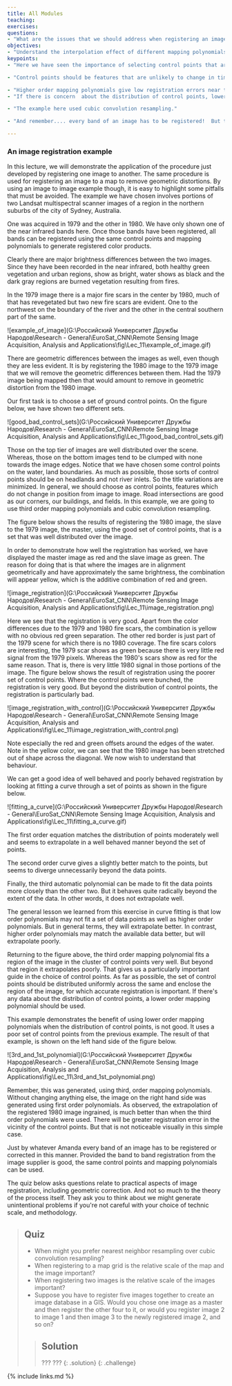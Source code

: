 ```yaml
---
title: All Modules
teaching: 
exercises: 
questions:
- "What are the issues that we should address when registering an image?"
objectives:
- "Understand the interpolation effect of different mapping polynomials(first order,third order)"
keypoints:
- "Here we have seen the importance of selecting control points that are  well distributed over the image to be corrected."

- "Control points should be features that are unlikely to change in time between the images, if image to image registration is of interest.  Edges of water bodies can be a problem."

- "Higher order mapping polynomials give low registration errors near the control points but can be poorly behaved away from the control points."
- "If there is concern  about the distribution of control points, lower order mapping polynomials should be used."

- "The example here used cubic convolution resampling."

- "And remember.... every band of an image has to be registered!  But the same control points and image polynomials should be able to be used if the band to band registration for the image from the supplier is good."

---
```


### An image registration example

In this lecture, we will demonstrate the application of the procedure just developed by registering one image to another. The same procedure is used for registering an image to a map to remove geometric distortions. By using an image to image example though, it is easy to highlight some pitfalls that must be avoided. The example we have chosen involves portions of two Landsat multispectral scanner images of a region in the northern suburbs of the city of Sydney, Australia. 

One was acquired in 1979 and the other in 1980. We have only shown one of the near infrared bands here. Once those bands have been registered, all bands can be registered using the same control points and mapping polynomials to generate registered color products. 

Clearly there are major brightness differences between the two images. Since they have been recorded in the near infrared, both healthy green vegetation and urban regions, show as bright, water shows as black and the dark gray regions are burned vegetation resulting from fires.

In the 1979 image there is a major fire scars in the center by 1980, much of that has revegetated but two new fire scars are evident. One to the northwest on the boundary of the river and the other in the central southern part of the same. 

![example_of_image](G:\Российский Университет Дружбы Народов\Research - General\EuroSat_CNN\Remote Sensing Image Acquisition, Analysis and Applications\fig\Lec_11\example_of_image.gif)

There are geometric differences between the images as well, even though they are less evident. It is by registering the 1980 image to the 1979 image that we will remove the geometric differences between them. Had the 1979 image being mapped then that would amount to remove in geometric distortion from the 1980 image. 

Our first task is to choose a set of ground control points. On the figure below, we have shown two different sets. 

![good_bad_control_sets](G:\Российский Университет Дружбы Народов\Research - General\EuroSat_CNN\Remote Sensing Image Acquisition, Analysis and Applications\fig\Lec_11\good_bad_control_sets.gif)

Those on the top tier of images are well distributed over the scene. Whereas, those on the bottom images tend to be clumped with none towards the image edges. Notice that we have chosen some control points on the water, land boundaries. As much as possible, those sorts of control points should be on headlands and not river inlets. So the title variations are minimized. In general, we should choose as control points, features which do not change in position from image to image. Road intersections are good as our corners, our buildings, and fields. In this example, we are going to use third order mapping polynomials and cubic convolution resampling. 

The figure below shows the results of registering the 1980 image, the slave to the 1979 image, the master, using the good set of control points, that is a set that was well distributed over the image. 

In order to demonstrate how well the registration has worked, we have displayed the master image as red and the slave image as green. The reason for doing that is that where the images are in alignment geometrically and have approximately the same brightness, the combination will appear yellow, which is the additive combination of red and green. 

![image_registration](G:\Российский Университет Дружбы Народов\Research - General\EuroSat_CNN\Remote Sensing Image Acquisition, Analysis and Applications\fig\Lec_11\image_registration.png)

Here we see that the registration is very good. Apart from the color differences due to the 1979 and 1980 fire scars, the combination is yellow with no obvious red green separation. The other red border is just part of the 1979 scene for which there is no 1980 coverage. The fire scars colors are interesting, the 1979 scar shows as green because there is very little red signal from the 1979 pixels. Whereas the 1980's scars show as red for the same reason. That is, there is very little 1980 signal in those portions of the image. The figure below shows the result of registration using the poorer set of control points. Where the control points were bunched, the registration is very good. But beyond the distribution of control points, the registration is particularly bad. 

![image_registration_with_control](G:\Российский Университет Дружбы Народов\Research - General\EuroSat_CNN\Remote Sensing Image Acquisition, Analysis and Applications\fig\Lec_11\image_registration_with_control.png)

Note especially the red and green offsets around the edges of the water. Note in the yellow color, we can see that the 1980 image has been stretched out of shape across the diagonal. We now wish to understand that behaviour. 

We can get a good idea of well behaved and poorly behaved registration by looking at fitting a curve through a set of points as shown in the figure below.

![fitting_a_curve](G:\Российский Университет Дружбы Народов\Research - General\EuroSat_CNN\Remote Sensing Image Acquisition, Analysis and Applications\fig\Lec_11\fitting_a_curve.gif)

 The first order equation matches the distribution of points moderately well and seems to extrapolate in a well behaved manner beyond the set of points. 

The second order curve gives a slightly better match to the points, but seems to diverge unnecessarily beyond the data points. 

Finally, the third automatic polynomial can be made to fit the data points more closely than the other two. But it behaves quite radically beyond the extent of the data. In other words, it does not extrapolate well. 

The general lesson we learned from this exercise in curve fitting is that low order polynomials may not fit a set of data points as well as higher order polynomials. But in general terms, they will extrapolate better. In contrast, higher order polynomials may match the available data better, but will extrapolate poorly. 

Returning to the figure above, the third order mapping polynomial fits a region of the image in the cluster of control points very well. But beyond that region it extrapolates poorly. That gives us a particularly important guide in the choice of control points. As far as possible, the set of control points should be distributed uniformly across the same and enclose the region of the image, for which accurate registration is important. If there's any data about the distribution of control points, a lower order mapping polynomial should be used. 

This example demonstrates the benefit of using lower order mapping polynomials when the distribution of control points, is not good. It uses a poor set of control points from the previous example. The result of that example, is shown on the left hand side of the figure below.

![3rd_and_1st_polynomial](G:\Российский Университет Дружбы Народов\Research - General\EuroSat_CNN\Remote Sensing Image Acquisition, Analysis and Applications\fig\Lec_11\3rd_and_1st_polynomial.png)

Remember, this was generated, using third, order mapping polynomials. Without changing anything else, the image on the right hand side was generated using first order polynomials. As observed, the extrapolation of the registered 1980 image ingrained, is much better than when the third order polynomials were used. There will be greater registration error in the vicinity of the control points. But that is not noticeable visually in this simple case. 

Just by whatever Amanda every band of an image has to be registered or corrected in this manner. Provided the band to band registration from the image supplier is good, the same control points and mapping polynomials can be used. 

The quiz below asks questions relate to practical aspects of image registration, including geometric correction. And not so much to the theory of the process itself. They ask you to think about we might generate unintentional problems if you're not careful with your choice of technic scale, and methodology. 

> ## Quiz
>
> - When might you prefer nearest neighbor resampling over cubic convolution resampling?
> - When registering to a map grid is the relative scale of the map and the image important?
> - When registering two images is the relative scale of the images important?
> - Suppose you have to register five images together to create an image database in a GIS. Would you chose one image as a master and then register the other four to it, or would you register image 2 to image 1 and then image 3 to the newly registered image 2, and so on?
>
> > ## Solution
> >
> > ???
> > ???
> > {: .solution}
> > {: .challenge}

{% include links.md %}